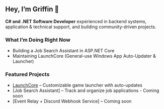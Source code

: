 ## Hey, I’m Griffin 👋

**C# and .NET Software Developer** experienced in backend systems, application & technical support, and building community-driven projects.

### What I’m Doing Right Now
- Building a Job Search Assistant in ASP.NET Core
- Maintaining LaunchCore (General-use Windows App Auto-Updater & Launcher)

### Featured Projects
- [LaunchCore](https://github.com/comfrog559098/LaunchCore) – Customizable game launcher with auto-updates
- [Job Search Assistant] – Track and organize job applications - Coming soon
- [Event Relay + Discord Webhook Service] – Coming soon
